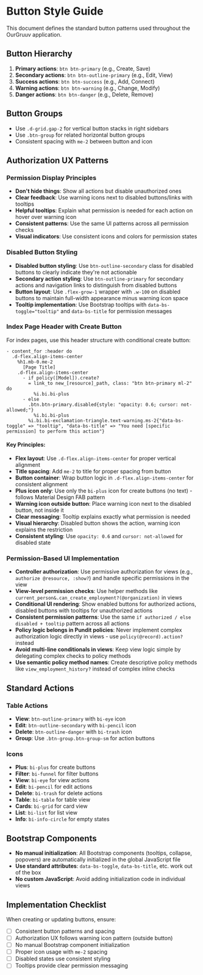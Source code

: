 # Button Style Guide

This document defines the standard button patterns used throughout the OurGruuv application.

## Button Hierarchy

1. **Primary actions**: `btn btn-primary` (e.g., Create, Save)
2. **Secondary actions**: `btn btn-outline-primary` (e.g., Edit, View)
3. **Success actions**: `btn btn-success` (e.g., Add, Connect)
4. **Warning actions**: `btn btn-warning` (e.g., Change, Modify)
5. **Danger actions**: `btn btn-danger` (e.g., Delete, Remove)

## Button Groups

- Use `.d-grid.gap-2` for vertical button stacks in right sidebars
- Use `.btn-group` for related horizontal button groups
- Consistent spacing with `me-2` between button and icon

## Authorization UX Patterns

### Permission Display Principles
- **Don't hide things**: Show all actions but disable unauthorized ones
- **Clear feedback**: Use warning icons next to disabled buttons/links with tooltips
- **Helpful tooltips**: Explain what permission is needed for each action on hover over warning icon
- **Consistent patterns**: Use the same UI patterns across all permission checks
- **Visual indicators**: Use consistent icons and colors for permission states

### Disabled Button Styling
- **Disabled button styling**: Use `btn-outline-secondary` class for disabled buttons to clearly indicate they're not actionable
- **Secondary action styling**: Use `btn-outline-primary` for secondary actions and navigation links to distinguish from disabled buttons
- **Button layout**: Use `.flex-grow-1` wrapper with `.w-100` on disabled buttons to maintain full-width appearance minus warning icon space
- **Tooltip implementation**: Use Bootstrap tooltips with `data-bs-toggle="tooltip"` and `data-bs-title` for permission messages

### Index Page Header with Create Button
For index pages, use this header structure with conditional create button:

```haml
- content_for :header do
  .d-flex.align-items-center
    %h1.mb-0.me-2
      [Page Title]
    .d-flex.align-items-center
      - if policy([Model]).create?
        = link_to new_[resource]_path, class: "btn btn-primary ml-2" do
          %i.bi.bi-plus
      - else
        .btn.btn-primary.disabled{style: "opacity: 0.6; cursor: not-allowed;"}
          %i.bi.bi-plus
        %i.bi.bi-exclamation-triangle.text-warning.ms-2{"data-bs-toggle" => "tooltip", "data-bs-title" => "You need [specific permission] to perform this action"}
```

#### Key Principles:
- **Flex layout**: Use `.d-flex.align-items-center` for proper vertical alignment
- **Title spacing**: Add `me-2` to title for proper spacing from button
- **Button container**: Wrap button logic in `.d-flex.align-items-center` for consistent alignment
- **Plus icon only**: Use only the `bi-plus` icon for create buttons (no text) - follows Material Design FAB pattern
- **Warning icon outside button**: Place warning icon next to the disabled button, not inside it
- **Clear messaging**: Tooltip explains exactly what permission is needed
- **Visual hierarchy**: Disabled button shows the action, warning icon explains the restriction
- **Consistent styling**: Use `opacity: 0.6` and `cursor: not-allowed` for disabled state

### Permission-Based UI Implementation
- **Controller authorization**: Use permissive authorization for views (e.g., `authorize @resource, :show?`) and handle specific permissions in the view
- **View-level permission checks**: Use helper methods like `current_person&.can_create_employment?(@organization)` in views
- **Conditional UI rendering**: Show enabled buttons for authorized actions, disabled buttons with tooltips for unauthorized actions
- **Consistent permission patterns**: Use the same `if authorized / else disabled + tooltip` pattern across all actions
- **Policy logic belongs in Pundit policies**: Never implement complex authorization logic directly in views - use `policy(@record).action?` instead
- **Avoid multi-line conditionals in views**: Keep view logic simple by delegating complex checks to policy methods
- **Use semantic policy method names**: Create descriptive policy methods like `view_employment_history?` instead of complex inline checks

## Standard Actions

### Table Actions
- **View**: `btn-outline-primary` with `bi-eye` icon
- **Edit**: `btn-outline-secondary` with `bi-pencil` icon  
- **Delete**: `btn-outline-danger` with `bi-trash` icon
- **Group**: Use `.btn-group.btn-group-sm` for action buttons

### Icons
- **Plus**: `bi-plus` for create buttons
- **Filter**: `bi-funnel` for filter buttons
- **View**: `bi-eye` for view actions
- **Edit**: `bi-pencil` for edit actions
- **Delete**: `bi-trash` for delete actions
- **Table**: `bi-table` for table view
- **Cards**: `bi-grid` for card view
- **List**: `bi-list` for list view
- **Info**: `bi-info-circle` for empty states

## Bootstrap Components

- **No manual initialization**: All Bootstrap components (tooltips, collapse, popovers) are automatically initialized in the global JavaScript file
- **Use standard attributes**: `data-bs-toggle`, `data-bs-title`, etc. work out of the box
- **No custom JavaScript**: Avoid adding initialization code in individual views

## Implementation Checklist

When creating or updating buttons, ensure:
- [ ] Consistent button patterns and spacing
- [ ] Authorization UX follows warning icon pattern (outside button)
- [ ] No manual Bootstrap component initialization
- [ ] Proper icon usage with `me-2` spacing
- [ ] Disabled states use consistent styling
- [ ] Tooltips provide clear permission messaging
